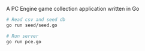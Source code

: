 A PC Engine game collection application written in Go

```bash
# Read csv and seed db
go run seed/seed.go

# Run server
go run pce.go
```
